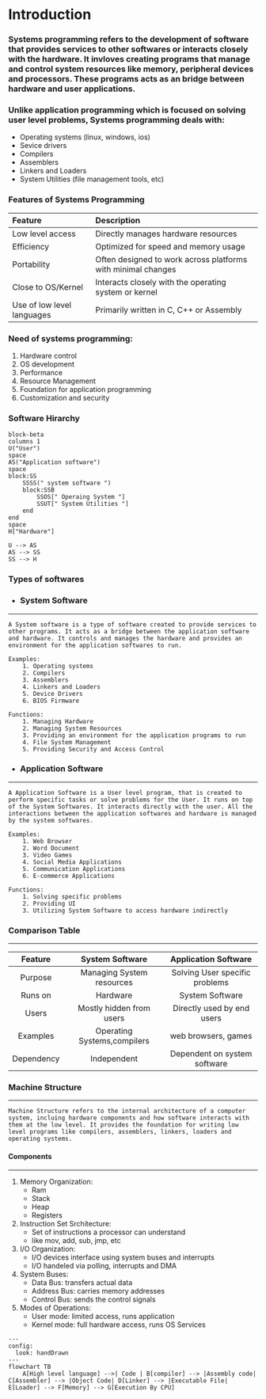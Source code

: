 # Introduction
### Systems programming refers to the development of software that provides services to other softwares or interacts closely with the hardware. It invloves creating programs that manage and control system resources like memory, peripheral devices and processors. These programs acts as an bridge between hardware and user applications.

### Unlike application programming which is focused on solving user level problems, Systems programming deals with:
- Operating systems (linux, windows, ios)
- Sevice drivers
- Compilers
- Assemblers
- Linkers and Loaders
- System Utilities (file management tools, etc)

### Features of Systems Programming
|Feature                    |Description                                                    |
|:--------------------------|:--------------------------------------------------------------|
|Low level access           |Directly manages hardware resources                            |
|Efficiency                 |Optimized for speed and memory usage                           |
|Portability                |Often designed to work across platforms with minimal changes   |
|Close to OS/Kernel         |Interacts closely with the operating system or kernel          |
|Use of low level languages |Primarily written in C, C++ or Assembly                        |


### Need of systems programming:
1. Hardware control
2. OS development
3. Performance
4. Resource Management
5. Foundation for application programming
6. Customization and security

### Software Hirarchy
```mermaid
block-beta 
columns 1
U("User")
space 
AS("Application software")
space
block:SS
    SSSS(" system software ")
    block:SSB
        SSOS[" Operaing System "]
        SSUT[" System Utilities "]
    end
end
space
H["Hardware"]

U --> AS
AS --> SS
SS --> H
```

### Types of softwares
- ### System Software
---
    A System software is a type of software created to provide services to other programs. It acts as a bridge between the application software and hardware. It controls and manages the hardware and provides an environment for the application softwares to run.

    Examples:
        1. Operating systems
        2. Compilers
        3. Assemblers
        4. Linkers and Loaders
        5. Device Drivers
        6. BIOS Firmware

    Functions:
        1. Managing Hardware
        2. Managing System Resources
        3. Providing an environment for the application programs to run
        4. File System Management
        5. Providing Security and Access Control

- ### Application Software
 ---
    A Application Software is a User level program, that is created to perform specific tasks or solve problems for the User. It runs on top of the System Softwares. It interacts directly with the user. All the interactions between the application softwares and hardware is managed by the system softwares.

    Examples:
        1. Web Browser
        2. Word Document
        3. Video Games
        4. Social Media Applications
        5. Communication Applications 
        6. E-commerce Applications

    Functions:
        1. Solving specific problems
        2. Providing UI
        3. Utilizing System Software to access hardware indirectly

### Comparison Table
---
|Feature    | System Software           | Application Software          |
|:---------:|:-------------------------:|:-----------------------------:|
|Purpose    |Managing System resources  |Solving User specific problems |
|Runs on    |Hardware                   |System Software                |
|Users      |Mostly hidden from users   |Directly used by end users     |
|Examples   |Operating Systems,compilers|web browsers, games            |
|Dependency |Independent                |Dependent on system software   |

### Machine Structure
---
    Machine Structure refers to the internal architecture of a computer system, incluing hardware components and how software interacts with them at the low level. It provides the foundation for writing low level programs like compilers, assemblers, linkers, loaders and operating systems.

#### Components
---    
1. Memory Organization:
    - Ram
    - Stack
    - Heap
    - Registers
2. Instruction Set Srchitecture:
    - Set of instructions a processor can understand
    - like mov, add, sub, jmp, etc
3. I/O Organization:
    - I/O devices interface using system buses and interrupts
    - I/O handeled via polling, interrupts and DMA
4. System Buses:
    - Data Bus: transfers actual data
    - Address Bus: carries memory addresses
    - Control Bus: sends the control signals
5. Modes of Operations:
    - User mode: limited access, runs application
    - Kernel mode: full hardware access, runs OS Services

```mermaid
---
config:
  look: handDrawn
---
flowchart TB
    A[High level language] -->| Code | B[compiler] --> |Assembly code| C[Assembler] --> |Object Code| D[Linker] --> |Executable File| E[Loader] --> F[Memory] --> G[Execution By CPU]
``` 